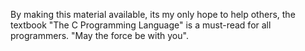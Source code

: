 By making this material available, its my only hope to help others, the textbook "The C Programming Language" is a must-read for all programmers. "May the force be with you".
